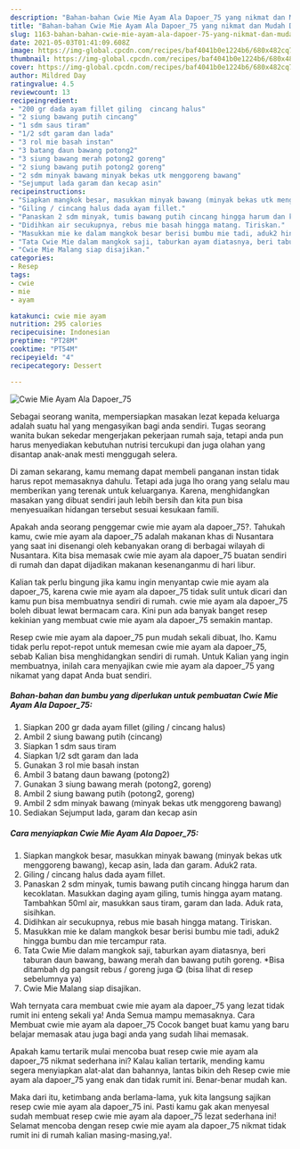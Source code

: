 ```yaml
---
description: "Bahan-bahan Cwie Mie Ayam Ala Dapoer_75 yang nikmat dan Mudah Dibuat"
title: "Bahan-bahan Cwie Mie Ayam Ala Dapoer_75 yang nikmat dan Mudah Dibuat"
slug: 1163-bahan-bahan-cwie-mie-ayam-ala-dapoer-75-yang-nikmat-dan-mudah-dibuat
date: 2021-05-03T01:41:09.608Z
image: https://img-global.cpcdn.com/recipes/baf4041b0e1224b6/680x482cq70/cwie-mie-ayam-ala-dapoer_75-foto-resep-utama.jpg
thumbnail: https://img-global.cpcdn.com/recipes/baf4041b0e1224b6/680x482cq70/cwie-mie-ayam-ala-dapoer_75-foto-resep-utama.jpg
cover: https://img-global.cpcdn.com/recipes/baf4041b0e1224b6/680x482cq70/cwie-mie-ayam-ala-dapoer_75-foto-resep-utama.jpg
author: Mildred Day
ratingvalue: 4.5
reviewcount: 13
recipeingredient:
- "200 gr dada ayam fillet giling  cincang halus"
- "2 siung bawang putih cincang"
- "1 sdm saus tiram"
- "1/2 sdt garam dan lada"
- "3 rol mie basah instan"
- "3 batang daun bawang potong2"
- "3 siung bawang merah potong2 goreng"
- "2 siung bawang putih potong2 goreng"
- "2 sdm minyak bawang minyak bekas utk menggoreng bawang"
- "Sejumput lada garam dan kecap asin"
recipeinstructions:
- "Siapkan mangkok besar, masukkan minyak bawang (minyak bekas utk menggoreng bawang), kecap asin, lada dan garam. Aduk2 rata."
- "Giling / cincang halus dada ayam fillet."
- "Panaskan 2 sdm minyak, tumis bawang putih cincang hingga harum dan kecoklatan. Masukkan daging ayam giling, tumis hingga ayam matang. Tambahkan 50ml air, masukkan saus tiram, garam dan lada. Aduk rata, sisihkan."
- "Didihkan air secukupnya, rebus mie basah hingga matang. Tiriskan."
- "Masukkan mie ke dalam mangkok besar berisi bumbu mie tadi, aduk2 hingga bumbu dan mie tercampur rata."
- "Tata Cwie Mie dalam mangkok saji, taburkan ayam diatasnya, beri taburan daun bawang, bawang merah dan bawang putih goreng. *Bisa ditambah dg pangsit rebus / goreng juga 😋 (bisa lihat di resep sebelumnya ya)"
- "Cwie Mie Malang siap disajikan."
categories:
- Resep
tags:
- cwie
- mie
- ayam

katakunci: cwie mie ayam 
nutrition: 295 calories
recipecuisine: Indonesian
preptime: "PT28M"
cooktime: "PT54M"
recipeyield: "4"
recipecategory: Dessert

---
```



![Cwie Mie Ayam Ala Dapoer_75](https://img-global.cpcdn.com/recipes/baf4041b0e1224b6/680x482cq70/cwie-mie-ayam-ala-dapoer_75-foto-resep-utama.jpg)

Sebagai seorang wanita, mempersiapkan masakan lezat kepada keluarga adalah suatu hal yang mengasyikan bagi anda sendiri. Tugas seorang  wanita bukan sekedar mengerjakan pekerjaan rumah saja, tetapi anda pun harus menyediakan kebutuhan nutrisi tercukupi dan juga olahan yang disantap anak-anak mesti menggugah selera.

Di zaman  sekarang, kamu memang dapat membeli panganan instan tidak harus repot memasaknya dahulu. Tetapi ada juga lho orang yang selalu mau memberikan yang terenak untuk keluarganya. Karena, menghidangkan masakan yang dibuat sendiri jauh lebih bersih dan kita pun bisa menyesuaikan hidangan tersebut sesuai kesukaan famili. 



Apakah anda seorang penggemar cwie mie ayam ala dapoer_75?. Tahukah kamu, cwie mie ayam ala dapoer_75 adalah makanan khas di Nusantara yang saat ini disenangi oleh kebanyakan orang di berbagai wilayah di Nusantara. Kita bisa memasak cwie mie ayam ala dapoer_75 buatan sendiri di rumah dan dapat dijadikan makanan kesenanganmu di hari libur.

Kalian tak perlu bingung jika kamu ingin menyantap cwie mie ayam ala dapoer_75, karena cwie mie ayam ala dapoer_75 tidak sulit untuk dicari dan kamu pun bisa membuatnya sendiri di rumah. cwie mie ayam ala dapoer_75 boleh dibuat lewat bermacam cara. Kini pun ada banyak banget resep kekinian yang membuat cwie mie ayam ala dapoer_75 semakin mantap.

Resep cwie mie ayam ala dapoer_75 pun mudah sekali dibuat, lho. Kamu tidak perlu repot-repot untuk memesan cwie mie ayam ala dapoer_75, sebab Kalian bisa menghidangkan sendiri di rumah. Untuk Kalian yang ingin membuatnya, inilah cara menyajikan cwie mie ayam ala dapoer_75 yang nikamat yang dapat Anda buat sendiri.

<!--inarticleads1-->

##### Bahan-bahan dan bumbu yang diperlukan untuk pembuatan Cwie Mie Ayam Ala Dapoer_75:

1. Siapkan 200 gr dada ayam fillet (giling / cincang halus)
1. Ambil 2 siung bawang putih (cincang)
1. Siapkan 1 sdm saus tiram
1. Siapkan 1/2 sdt garam dan lada
1. Gunakan 3 rol mie basah instan
1. Ambil 3 batang daun bawang (potong2)
1. Gunakan 3 siung bawang merah (potong2, goreng)
1. Ambil 2 siung bawang putih (potong2, goreng)
1. Ambil 2 sdm minyak bawang (minyak bekas utk menggoreng bawang)
1. Sediakan Sejumput lada, garam dan kecap asin




<!--inarticleads2-->

##### Cara menyiapkan Cwie Mie Ayam Ala Dapoer_75:

1. Siapkan mangkok besar, masukkan minyak bawang (minyak bekas utk menggoreng bawang), kecap asin, lada dan garam. Aduk2 rata.
1. Giling / cincang halus dada ayam fillet.
1. Panaskan 2 sdm minyak, tumis bawang putih cincang hingga harum dan kecoklatan. Masukkan daging ayam giling, tumis hingga ayam matang. Tambahkan 50ml air, masukkan saus tiram, garam dan lada. Aduk rata, sisihkan.
1. Didihkan air secukupnya, rebus mie basah hingga matang. Tiriskan.
1. Masukkan mie ke dalam mangkok besar berisi bumbu mie tadi, aduk2 hingga bumbu dan mie tercampur rata.
1. Tata Cwie Mie dalam mangkok saji, taburkan ayam diatasnya, beri taburan daun bawang, bawang merah dan bawang putih goreng. *Bisa ditambah dg pangsit rebus / goreng juga 😋 (bisa lihat di resep sebelumnya ya)
1. Cwie Mie Malang siap disajikan.




Wah ternyata cara membuat cwie mie ayam ala dapoer_75 yang lezat tidak rumit ini enteng sekali ya! Anda Semua mampu memasaknya. Cara Membuat cwie mie ayam ala dapoer_75 Cocok banget buat kamu yang baru belajar memasak atau juga bagi anda yang sudah lihai memasak.

Apakah kamu tertarik mulai mencoba buat resep cwie mie ayam ala dapoer_75 nikmat sederhana ini? Kalau kalian tertarik, mending kamu segera menyiapkan alat-alat dan bahannya, lantas bikin deh Resep cwie mie ayam ala dapoer_75 yang enak dan tidak rumit ini. Benar-benar mudah kan. 

Maka dari itu, ketimbang anda berlama-lama, yuk kita langsung sajikan resep cwie mie ayam ala dapoer_75 ini. Pasti kamu gak akan menyesal sudah membuat resep cwie mie ayam ala dapoer_75 lezat sederhana ini! Selamat mencoba dengan resep cwie mie ayam ala dapoer_75 nikmat tidak rumit ini di rumah kalian masing-masing,ya!.

